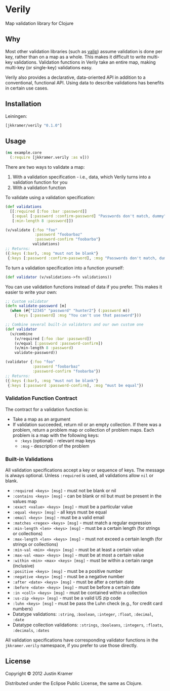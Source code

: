# Verily

Map validation library for Clojure

## Why

Most other validation libraries (such as [valip](https://github.com/weavejester/valip)) assume validation is done per key, rather than on a map as a whole. This makes it difficult to write multi-key validations. Validation functions in Verily take an entire map, making multi-key (or single-key) validations easy.

Verily also provides a declarative, data-oriented API in addition to a conventional, functional API. Using data to describe validations has benefits in certain use cases.

## Installation

Leiningen:

```clj
[jkkramer/verily "0.1.0"]
```

## Usage

```clj
(ns example.core
  (:require [jkkramer.verily :as v]))
```

There are two ways to validate a map:

1. With a validation specification - i.e., data, which Verily turns into a validation function for you
2. With a validation function

To validate using a validation specification:

```clj
(def validations
  [[:required [:foo :bar :password]]
   [:equal [:password :confirm-password] "Passwords don't match, dummy"]
   [:min-length 8 :password]])

(v/validate {:foo "foo"
             :password "foobarbaz"
             :password-confirm "foobarba"}
            validations)
;; Returns:
({:keys (:bar), :msg "must not be blank"}
 {:keys [:password :confirm-password], :msg "Passwords don't match, dummy"})
```

To turn a validation specification into a function yourself:

```clj
(def validator (v/validations->fn validations))
```

You can use validation functions instead of data if you prefer. This makes it easier to write your own:

```clj
;; Custom validator
(defn validate-password [m]
  (when (#{"12345" "password" "hunter2"} (:password m))
    {:keys [:password] :msg "You can't use that password"}))

;; Combine several built-in validators and our own custom one
(def validator
  (v/combine
    (v/required [:foo :bar :password])
    (v/equal [:password :password-confirm])
    (v/min-length 8 :password)
    validate-password))

(validator {:foo "foo"
            :password "foobarbaz"
            :password-confirm "foobarba"})
;; Returns:
({:keys (:bar), :msg "must not be blank"}
 {:keys [:password :password-confirm], :msg "must be equal"})
```

### Validation Function Contract

The contract for a validation function is:

* Take a map as an argument
* If validation succeeded, return nil or an empty collection. If there was a problem, return a problem map or collection of problem maps. Each problem is a map with the following keys:
	* `:keys` (optional) - relevant map keys
	* `:msg` - description of the problem


### Built-in Validations

All validation specifications accept a key or sequence of keys. The message is always optional. Unless `:required` is used, all validations allow `nil` or blank.

* `:required <keys> [msg]` - must not be blank or nil
* `:contains <keys> [msg]` - can be blank or nil but must be present in the values map
* `:exact <value> <keys> [msg]` - must be a particular value
* `:equal <keys> [msg]` - all keys must be equal
* `:email <keys> [msg]` - must be a valid email
* `:matches <regex> <keys> [msg]` - must match a regular expression
* `:min-length <len> <keys> [msg]` - must be a certain length (for strings or collections)
* `:max-length <len> <keys> [msg]` - must not exceed a certain length (for strings or collections)
* `:min-val <min> <keys> [msg]` - must be at least a certain value
* `:max-val <max> <keys> [msg]` - must be at most a certain value
* `:within <min> <max> <keys> [msg]` - must be within a certain range (inclusive)
* `:positive <keys> [msg]` - must be a positive number
* `:negative <keys> [msg]` - must be a negative number
* `:after <date> <keys> [msg]` - must be after a certain date
* `:before <date> <keys> [msg]` - must be before a certain date
* `:in <coll> <keys> [msg]` - must be contained within a collection
* `:us-zip <keys> [msg]` - must be a valid US zip code
* `:luhn <keys> [msg]` - must be pass the Luhn check (e.g., for credit card numbers)
* Datatype validations: `:string`, `:boolean`, `:integer`, `:float`, `:decimal`, `:date`
* Datatype collection validations: `:strings`, `:booleans`, `:integers`, `:floats`, `:decimals`, `:dates`

All validation specifications have corresponding validator functions in the `jkkramer.verily` namespace, if you prefer to use those directly.


## License

Copyright © 2012 Justin Kramer

Distributed under the Eclipse Public License, the same as Clojure.
